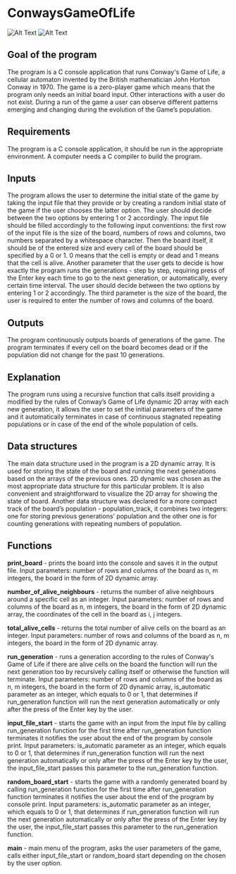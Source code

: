 # ConwaysGameOfLife

![Alt Text](https://media.giphy.com/media/YacMaaM6GULoEIbZAF/giphy.gif)
![Alt Text](https://media.giphy.com/media/k37XuDb20d0i7wzIh1/giphy.gif)


## Goal of the program
The program is a C console application that runs Conway's Game of Life, a cellular automaton
invented by the British mathematician John Horton Conway in 1970. The game is a zero-player
game which means that the program only needs an initial board input. Other interactions with a
user do not exist. During a run of the game a user can observe different patterns emerging and
changing during the evolution of the Game’s population.


## Requirements
The program is a C console application, it should be run in the appropriate environment. A
computer needs a C compiler to build the program.


## Inputs
The program allows the user to determine the initial state of the game by taking the input file that
they provide or by creating a random initial state of the game if the user chooses the latter option.
The user should decide between the two options by entering 1 or 2 accordingly.
The input file should be filled accordingly to the following input conventions: the first row of the
input file is the size of the board, numbers of rows and columns, two numbers separated by a
whitespace character. Then the board itself, it should be of the entered size and every cell of the
board should be specified by a 0 or 1. 0 means that the cell is empty or dead and 1 means that the
cell is alive.
Another parameter that the user gets to decide is how exactly the program runs the generations -
step by step, requiring press of the Enter key each time to go to the next generation, or
automatically, every certain time interval. The user should decide between the two options by
entering 1 or 2 accordingly.
The third parameter is the size of the board, the user is required to enter the number of rows and
columns of the board.

## Outputs
The program continuously outputs boards of generations of the game. The program terminates if
every cell on the board becomes dead or if the population did not change for the past 10
generations.

## Explanation
The program runs using a recursive function that calls itself providing a modified by the rules of
Conway’s Game of Life dynamic 2D array with each new generation, it allows the user to set the
initial parameters of the game and it automatically terminates in case of continuous stagnated
repeating populations or in case of the end of the whole population of cells.

## Data structures
The main data structure used in the program is a 2D dynamic array. It is used for storing the state
of the board and running the next generations based on the arrays of the previous ones. 2D
dynamic was chosen as the most appropriate data structure for this particular problem. It is also
convenient and straightforward to visualize the 2D array for showing the state of board.
Another data structure was declared for a more compact track of the board’s population -
population_track, it combines two integers: one for storing previous generations’ population and
the other one is for counting generations with repeating numbers of population.

## Functions
**print_board** - prints the board into the console and saves it in the output file. Input parameters:
number of rows and columns of the board as n, m integers, the board in the form of 2D dynamic
array.

**number_of_alive_neighbours** - returns the number of alive neighbours around a specific cell as
an integer.
Input parameters: number of rows and columns of the board as n, m integers, the board in the
form of 2D dynamic array, the coordinates of the cell in the board as i, j integers.

**total_alive_cells** - returns the total number of alive cells on the board as an integer.
Input parameters: number of rows and columns of the board as n, m integers, the board in the
form of 2D dynamic array.

**run_generation** - runs a generation according to the rules of Conway's Game of Life if there are
alive cells on the board the function will run the next generation too by recursively calling itself
or otherwise the function will terminate.
Input parameters: number of rows and columns of the board as n, m integers, the board in the
form of 2D dynamic array, is_automatic parameter as an integer, which equals to 0 or 1, that
determines if run_generation function will run the next generation automatically or only after the
press of the Enter key by the user.

**input_file_start** - starts the game with an input from the input file by calling run_generation
function for the first time after run_generation function terminates it notifies the user about the
end of the program by console print.
Input parameters: is_automatic parameter as an integer, which equals to 0 or 1, that determines if
run_generation function will run the next generation automatically or only after the press of the
Enter key by the user, the input_file_start passes this parameter to the run_generation function.

**random_board_start** - starts the game with a randomly generated board by calling
run_generation function for the first time after run_generation function terminates it notifies the
user about the end of the program by console print.
Input parameters: is_automatic parameter as an integer, which equals to 0 or 1, that determines if
run_generation function will run the next generation automatically or only after the press of the
Enter key by the user, the input_file_start passes this parameter to the run_generation function.

**main** - main menu of the program, asks the user parameters of the game, calls either
input_file_start or random_board start depending on the chosen by the user option.
